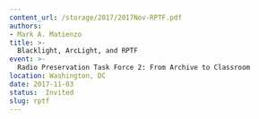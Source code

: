 ```yaml
---
content_url: /storage/2017/2017Nov-RPTF.pdf
authors:
- Mark A. Matienzo
title: >-
  Blacklight, ArcLight, and RPTF
event: >-
  Radio Preservation Task Force 2: From Archive to Classroom
location: Washington, DC
date: 2017-11-03
status:  Invited
slug: rptf
---
```

